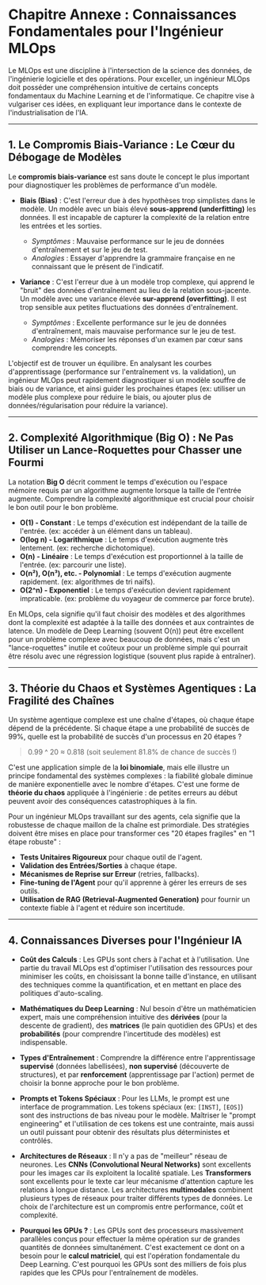 # Chapitre Annexe : Connaissances Fondamentales pour l'Ingénieur MLOps

Le MLOps est une discipline à l'intersection de la science des données, de l'ingénierie logicielle et des opérations. Pour exceller, un ingénieur MLOps doit posséder une compréhension intuitive de certains concepts fondamentaux du Machine Learning et de l'informatique. Ce chapitre vise à vulgariser ces idées, en expliquant leur importance dans le contexte de l'industrialisation de l'IA.

---

## 1. Le Compromis Biais-Variance : Le Cœur du Débogage de Modèles

Le **compromis biais-variance** est sans doute le concept le plus important pour diagnostiquer les problèmes de performance d'un modèle.

-   **Biais (Bias)** : C'est l'erreur due à des hypothèses trop simplistes dans le modèle. Un modèle avec un biais élevé **sous-apprend (underfitting)** les données. Il est incapable de capturer la complexité de la relation entre les entrées et les sorties. 
    -   *Symptômes* : Mauvaise performance sur le jeu de données d'entraînement et sur le jeu de test.
    -   *Analogies* : Essayer d'apprendre la grammaire française en ne connaissant que le présent de l'indicatif.

-   **Variance** : C'est l'erreur due à un modèle trop complexe, qui apprend le "bruit" des données d'entraînement au lieu de la relation sous-jacente. Un modèle avec une variance élevée **sur-apprend (overfitting)**. Il est trop sensible aux petites fluctuations des données d'entraînement.
    -   *Symptômes* : Excellente performance sur le jeu de données d'entraînement, mais mauvaise performance sur le jeu de test.
    -   *Analogies* : Mémoriser les réponses d'un examen par cœur sans comprendre les concepts.

L'objectif est de trouver un équilibre. En analysant les courbes d'apprentissage (performance sur l'entraînement vs. la validation), un ingénieur MLOps peut rapidement diagnostiquer si un modèle souffre de biais ou de variance, et ainsi guider les prochaines étapes (ex: utiliser un modèle plus complexe pour réduire le biais, ou ajouter plus de données/régularisation pour réduire la variance).

---

## 2. Complexité Algorithmique (Big O) : Ne Pas Utiliser un Lance-Roquettes pour Chasser une Fourmi

La notation **Big O** décrit comment le temps d'exécution ou l'espace mémoire requis par un algorithme augmente lorsque la taille de l'entrée augmente. Comprendre la complexité algorithmique est crucial pour choisir le bon outil pour le bon problème.

-   **O(1) - Constant** : Le temps d'exécution est indépendant de la taille de l'entrée. (ex: accéder à un élément dans un tableau).
-   **O(log n) - Logarithmique** : Le temps d'exécution augmente très lentement. (ex: recherche dichotomique).
-   **O(n) - Linéaire** : Le temps d'exécution est proportionnel à la taille de l'entrée. (ex: parcourir une liste).
-   **O(n²), O(n³), etc. - Polynomial** : Le temps d'exécution augmente rapidement. (ex: algorithmes de tri naïfs).
-   **O(2^n) - Exponentiel** : Le temps d'exécution devient rapidement impraticable. (ex: problème du voyageur de commerce par force brute).

En MLOps, cela signifie qu'il faut choisir des modèles et des algorithmes dont la complexité est adaptée à la taille des données et aux contraintes de latence. Un modèle de Deep Learning (souvent O(n)) peut être excellent pour un problème complexe avec beaucoup de données, mais c'est un "lance-roquettes" inutile et coûteux pour un problème simple qui pourrait être résolu avec une régression logistique (souvent plus rapide à entraîner).

---

## 3. Théorie du Chaos et Systèmes Agentiques : La Fragilité des Chaînes

Un système agentique complexe est une chaîne d'étapes, où chaque étape dépend de la précédente. Si chaque étape a une probabilité de succès de 99%, quelle est la probabilité de succès d'un processus en 20 étapes ?

> 0.99 ^ 20 ≈ 0.818 (soit seulement 81.8% de chance de succès !)

C'est une application simple de la **loi binomiale**, mais elle illustre un principe fondamental des systèmes complexes : la fiabilité globale diminue de manière exponentielle avec le nombre d'étapes. C'est une forme de **théorie du chaos** appliquée à l'ingénierie : de petites erreurs au début peuvent avoir des conséquences catastrophiques à la fin.

Pour un ingénieur MLOps travaillant sur des agents, cela signifie que la robustesse de chaque maillon de la chaîne est primordiale. Des stratégies doivent être mises en place pour transformer ces "20 étapes fragiles" en "1 étape robuste" :

-   **Tests Unitaires Rigoureux** pour chaque outil de l'agent.
-   **Validation des Entrées/Sorties** à chaque étape.
-   **Mécanismes de Reprise sur Erreur** (retries, fallbacks).
-   **Fine-tuning de l'Agent** pour qu'il apprenne à gérer les erreurs de ses outils.
-   **Utilisation de RAG (Retrieval-Augmented Generation)** pour fournir un contexte fiable à l'agent et réduire son incertitude.

---

## 4. Connaissances Diverses pour l'Ingénieur IA

-   **Coût des Calculs** : Les GPUs sont chers à l'achat et à l'utilisation. Une partie du travail MLOps est d'optimiser l'utilisation des ressources pour minimiser les coûts, en choisissant la bonne taille d'instance, en utilisant des techniques comme la quantification, et en mettant en place des politiques d'auto-scaling.

-   **Mathématiques du Deep Learning** : Nul besoin d'être un mathématicien expert, mais une compréhension intuitive des **dérivées** (pour la descente de gradient), des **matrices** (le pain quotidien des GPUs) et des **probabilités** (pour comprendre l'incertitude des modèles) est indispensable.

-   **Types d'Entraînement** : Comprendre la différence entre l'apprentissage **supervisé** (données labellisées), **non supervisé** (découverte de structures), et par **renforcement** (apprentissage par l'action) permet de choisir la bonne approche pour le bon problème.

-   **Prompts et Tokens Spéciaux** : Pour les LLMs, le prompt est une interface de programmation. Les tokens spéciaux (ex: `[INST]`, `[EOS]`) sont des instructions de bas niveau pour le modèle. Maîtriser le "prompt engineering" et l'utilisation de ces tokens est une contrainte, mais aussi un outil puissant pour obtenir des résultats plus déterministes et contrôlés.

-   **Architectures de Réseaux** : Il n'y a pas de "meilleur" réseau de neurones. Les **CNNs (Convolutional Neural Networks)** sont excellents pour les images car ils exploitent la localité spatiale. Les **Transformers** sont excellents pour le texte car leur mécanisme d'attention capture les relations à longue distance. Les architectures **multimodales** combinent plusieurs types de réseaux pour traiter différents types de données. Le choix de l'architecture est un compromis entre performance, coût et complexité.

-   **Pourquoi les GPUs ?** : Les GPUs sont des processeurs massivement parallèles conçus pour effectuer la même opération sur de grandes quantités de données simultanément. C'est exactement ce dont on a besoin pour le **calcul matriciel**, qui est l'opération fondamentale du Deep Learning. C'est pourquoi les GPUs sont des milliers de fois plus rapides que les CPUs pour l'entraînement de modèles.

